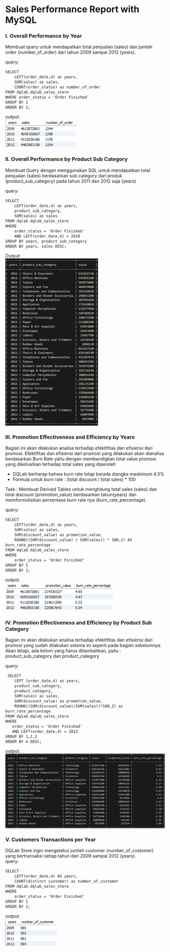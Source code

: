 # Sales Performance Report with MySQL
### I. Overall Performance by Year
Membuat query untuk mendapatkan total penjualan (sales) dan jumlah order (number_of_order) dari tahun 2009 sampai 2012 (years). 

query:
     
    SELECT
	    LEFT(order_date,4) as years,
        SUM(sales) as sales,
        COUNT(order_status) as number_of_order
    FROM dqlab.dqlab_sales_store
    WHERE order_status = 'Order Finished'
    GROUP BY 1
    ORDER BY 1;

output:  
    ![output1](https://github.com/ajiepamungkasep/Sales-Performance-Report-with-MySQL/blob/main/1.JPG)
    
### II. Overall Performance by Product Sub Category
Membuat Query dengan menggunakan SQL untuk mendapatkan total penjualan (sales) berdasarkan sub category dari produk (product_sub_category) pada tahun 2011 dan 2012 saja (years) 

query:
     
    SELECT 
	    LEFT(order_date,4) as years,
	    product_sub_category,
	    SUM(sales) as sales
    FROM dqlab.dqlab_sales_store
    WHERE 
    	order_status = 'Order Finished'
	    AND LEFT(order_date,4) > 2010
    GROUP BY years, product_sub_category
    ORDER BY years, sales DESC;
Output:  
![output2](https://github.com/ajiepamungkasep/Sales-Performance-Report-with-MySQL/blob/main/2.JPG)

### III. Promotion Effectiveness and Efficiency by Years
Bagian ini akan dilakukan analisa terhadap efektifitas dan efisiensi dari promosi.
Efektifitas dan efisiensi dari promosi yang dilakukan akan dianalisa berdasarkan Burn Rate yaitu dengan membandigkan total value promosi yang dikeluarkan terhadap total sales yang diperoleh  
* DQLab berharap bahwa burn rate tetap berada diangka maskimum 4.5%
* Formula untuk burn rate : (total discount / total sales) * 100

Task : Membuat Derived Tables untuk menghitung total sales (sales) dan total discount (promotion_value) berdasarkan tahun(years) dan memformulisikan persentase burn rate nya (burn_rate_percentage).  

query:
     
    SELECT 
	    LEFT(order_date,4) as years,
	    SUM(sales) as sales,
	    SUM(discount_value) as promotion_value,
	    ROUND((SUM(discount_value) / SUM(sales)) * 100,2) AS burn_rate_percentage
    FROM dqlab.dqlab_sales_store
    WHERE
	    order_status = 'Order Finished'
    GROUP BY 1
    ORDER BY 1;
output:  
![output3](https://github.com/ajiepamungkasep/Sales-Performance-Report-with-MySQL/blob/main/3.JPG)

### IV. Promotion Effectiveness and Efficiency by Product Sub Category
Bagian ini akan dilakukan analisa terhadap efektifitas dan efisiensi dari promosi yang sudah dilakukan selama ini seperti pada bagian sebelumnya.   
Akan tetapi, ada kolom yang harus ditambahkan, yaitu : product_sub_category dan product_category

query:
     
     SELECT 
	    LEFT (order_date,4) as years,
	    product_sub_category,
	    product_category,
	    SUM(sales) as sales,
	    SUM(discount_value) as promotion_value,
	    ROUND((SUM(discount_value)/SUM(sales))*100,2) as burn_rate_percentage
    FROM dqlab.dqlab_sales_store
    WHERE 
	   order_status = 'Order Finished'
	   AND LEFT(order_date,4) = 2012
    GROUP BY 1,2,3
    ORDER BY 4 DESC;

output:  
![output4](https://github.com/ajiepamungkasep/Sales-Performance-Report-with-MySQL/blob/main/4.JPG)

### V. Customers Transactions per Year
DQLab Store ingin mengetahui jumlah customer (number_of_customer) yang bertransaksi setiap tahun dari 2009 sampai 2012 (years).  
query:  
  
    SELECT
	    LEFT(order_date,4) AS years,
        COUNT(distinct customer) as number_of_customer
    FROM dqlab.dqlab_sales_store
    WHERE
	    order_status = 'Order Finished'
    GROUP BY 1
    ORDER BY 1;
output:  
![output5](https://github.com/ajiepamungkasep/Sales-Performance-Report-with-MySQL/blob/main/5.JPG)
